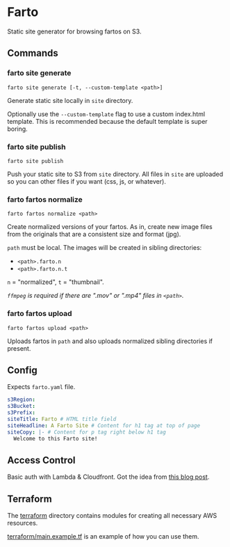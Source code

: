 # Farto

Static site generator for browsing fartos on S3.

## Commands

### farto site generate

```
farto site generate [-t, --custom-template <path>]
```

Generate static site locally in `site` directory.

Optionally use the `--custom-template` flag to use a custom index.html template.
This is recommended because the default template is super boring.

### farto site publish

```
farto site publish
```

Push your static site to S3 from `site` directory. All files in `site` are
uploaded so you can other files if you want (css, js, or whatever).

### farto fartos normalize

```
farto fartos normalize <path>
```

Create normalized versions of your fartos. As in, create new image files from
the originals that are a consistent size and format (jpg).

`path` must be local. The images will be created in sibling directories:

* `<path>.farto.n`
* `<path>.farto.n.t`

`n` = "normalized", `t` = "thumbnail".

_`ffmpeg` is required if there are ".mov" or ".mp4" files in `<path>`._

### farto fartos upload

```
farto fartos upload <path>
```

Uploads fartos in `path` and also uploads normalized sibling directories if
present.

## Config

Expects `farto.yaml` file.

```yaml
s3Region:
s3Bucket:
s3Prefix:
siteTitle: Farto # HTML title field
siteHeadline: A Farto Site # Content for h1 tag at top of page
siteCopy: |- # Content for p tag right below h1 tag
  Welcome to this Farto site!
```

## Access Control

Basic auth with Lambda & Cloudfront. Got the idea from [this blog
post](https://medium.com/hackernoon/serverless-password-protecting-a-static-website-in-an-aws-s3-bucket-bfaaa01b8666).

## Terraform

The [terraform](./terraform) directory contains modules for creating all
necessary AWS resources.

[terraform/main.example.tf](./terraform/main.example.tf) is an example of how
you can use them.
